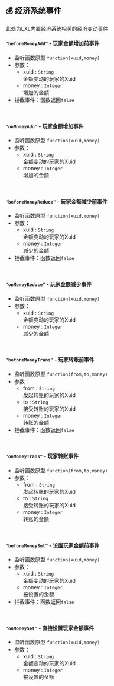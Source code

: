 ## 💰 经济系统事件

此处为LXL内置经济系统相关的经济变动事件

#### `"beforeMoneyAdd"` - 玩家金额增加前事件

- 监听函数原型
  `function(xuid,money)`
- 参数：
  - xuid : `String`  
    金额变动的玩家的Xuid
  - money : `Integer`  
    增加的金额
- 拦截事件：函数返回`false`

<br>

#### `"onMoneyAdd"` - 玩家金额增加事件

- 监听函数原型
  `function(xuid,money)`
- 参数：
  - xuid : `String`  
    金额变动的玩家的Xuid
  - money : `Integer`  
    增加的金额

<br>

#### `"beforeMoneyReduce"` - 玩家金额减少前事件

- 监听函数原型
  `function(xuid,money)`
- 参数：
  - xuid : `String`  
    金额变动的玩家的Xuid
  - money : `Integer`  
    减少的金额
- 拦截事件：函数返回`false`

<br>

#### `"onMoneyReduce"` - 玩家金额减少事件

- 监听函数原型
  `function(xuid,money)`
- 参数：
  - xuid : `String`  
    金额变动的玩家的Xuid
  - money : `Integer`  
    减少的金额

<br>

#### `"beforeMoneyTrans"` - 玩家转账前事件

- 监听函数原型
  `function(from,to,money)`
- 参数：
  - from : `String`  
    发起转账的玩家的Xuid
  - to : `String`  
    接受转账的玩家的Xuid
  - money : `Integer`  
    转账的金额
- 拦截事件：函数返回`false`

<br>

#### `"onMoneyTrans"` - 玩家转账事件

- 监听函数原型
  `function(from,to,money)`
- 参数：
  - from : `String`  
    发起转账的玩家的Xuid
  - to : `String`  
    接受转账的玩家的Xuid
  - money : `Integer`  
    转账的金额

<br>

#### `"beforeMoneySet"` - 设置玩家金额前事件

- 监听函数原型
  `function(xuid,money)`
- 参数：
  - xuid : `String`  
    金额变动的玩家的Xuid
  - money : `Integer`  
    被设置的金额
- 拦截事件：函数返回`false`

<br>

#### `"onMoneySet"` - 直接设置玩家金额事件

- 监听函数原型
  `function(xuid,money)`
- 参数：
  - xuid : `String`  
    金额变动的玩家的Xuid
  - money : `Integer`  
    被设置的金额

<br>